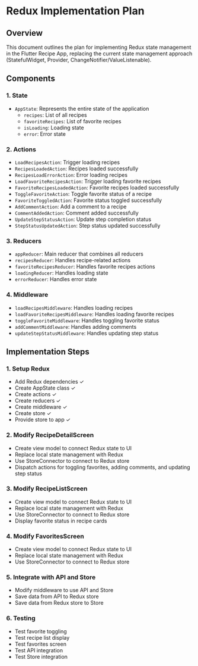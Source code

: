 # Redux Implementation Plan

## Overview
This document outlines the plan for implementing Redux state management in the Flutter Recipe App, replacing the current state management approach (StatefulWidget, Provider, ChangeNotifier/ValueListenable).

## Components

### 1. State
- `AppState`: Represents the entire state of the application
  - `recipes`: List of all recipes
  - `favoriteRecipes`: List of favorite recipes
  - `isLoading`: Loading state
  - `error`: Error state

### 2. Actions
- `LoadRecipesAction`: Trigger loading recipes
- `RecipesLoadedAction`: Recipes loaded successfully
- `RecipesLoadErrorAction`: Error loading recipes
- `LoadFavoriteRecipesAction`: Trigger loading favorite recipes
- `FavoriteRecipesLoadedAction`: Favorite recipes loaded successfully
- `ToggleFavoriteAction`: Toggle favorite status of a recipe
- `FavoriteToggledAction`: Favorite status toggled successfully
- `AddCommentAction`: Add a comment to a recipe
- `CommentAddedAction`: Comment added successfully
- `UpdateStepStatusAction`: Update step completion status
- `StepStatusUpdatedAction`: Step status updated successfully

### 3. Reducers
- `appReducer`: Main reducer that combines all reducers
- `recipesReducer`: Handles recipe-related actions
- `favoriteRecipesReducer`: Handles favorite recipes actions
- `loadingReducer`: Handles loading state
- `errorReducer`: Handles error state

### 4. Middleware
- `loadRecipesMiddleware`: Handles loading recipes
- `loadFavoriteRecipesMiddleware`: Handles loading favorite recipes
- `toggleFavoriteMiddleware`: Handles toggling favorite status
- `addCommentMiddleware`: Handles adding comments
- `updateStepStatusMiddleware`: Handles updating step status

## Implementation Steps

### 1. Setup Redux
- Add Redux dependencies ✓
- Create AppState class ✓
- Create actions ✓
- Create reducers ✓
- Create middleware ✓
- Create store ✓
- Provide store to app ✓

### 2. Modify RecipeDetailScreen
- Create view model to connect Redux state to UI
- Replace local state management with Redux
- Use StoreConnector to connect to Redux store
- Dispatch actions for toggling favorites, adding comments, and updating step status

### 3. Modify RecipeListScreen
- Create view model to connect Redux state to UI
- Replace local state management with Redux
- Use StoreConnector to connect to Redux store
- Display favorite status in recipe cards

### 4. Modify FavoritesScreen
- Create view model to connect Redux state to UI
- Replace local state management with Redux
- Use StoreConnector to connect to Redux store

### 5. Integrate with API and Store
- Modify middleware to use API and Store
- Save data from API to Redux store
- Save data from Redux store to Store

### 6. Testing
- Test favorite toggling
- Test recipe list display
- Test favorites screen
- Test API integration
- Test Store integration